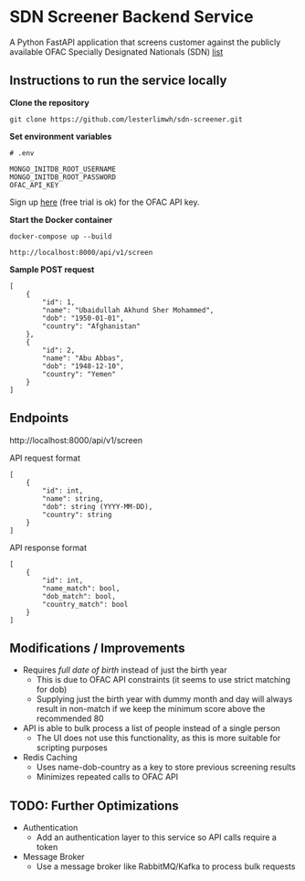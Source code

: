 # SDN Screener Backend Service
A Python FastAPI application that screens customer against the publicly available OFAC Specially Designated Nationals (SDN) [list](https://sanctionslist.ofac.treas.gov/Home/SdnList)
## Instructions to run the service locally
**Clone the repository**
```
git clone https://github.com/lesterlimwh/sdn-screener.git
```
**Set environment variables**
```
# .env

MONGO_INITDB_ROOT_USERNAME
MONGO_INITDB_ROOT_PASSWORD
OFAC_API_KEY
```
Sign up [here](https://www.ofac-api.com/account/sign-up) (free trial is ok) for the OFAC API key.

**Start the Docker container**
```
docker-compose up --build

http://localhost:8000/api/v1/screen
```
**Sample POST request**
```
[
    {
        "id": 1,
        "name": "Ubaidullah Akhund Sher Mohammed",
        "dob": "1950-01-01",
        "country": "Afghanistan"
    },
    {
        "id": 2,
        "name": "Abu Abbas",
        "dob": "1948-12-10",
        "country": "Yemen"
    }
]
```

## Endpoints
http://localhost:8000/api/v1/screen

API request format
```
[
    {
        "id": int,
        "name": string,
        "dob": string (YYYY-MM-DD),
        "country": string
    }
]
```

API response format
```
[
    {
        "id": int,
        "name_match": bool,
        "dob_match": bool,
        "country_match": bool
    }
]
```

## Modifications / Improvements
- Requires *full date of birth* instead of just the birth year
    - This is due to OFAC API constraints (it seems to use strict matching for dob)
    - Supplying just the birth year with dummy month and day will always result in non-match if we keep the minimum score above the recommended 80
- API is able to bulk process a list of people instead of a single person
    - The UI does not use this functionality, as this is more suitable for scripting purposes
- Redis Caching
    - Uses name-dob-country as a key to store previous screening results
    - Minimizes repeated calls to OFAC API

## TODO: Further Optimizations
- Authentication
    - Add an authentication layer to this service so API calls require a token
- Message Broker
    - Use a message broker like RabbitMQ/Kafka to process bulk requests
